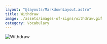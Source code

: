 ```yaml
---
layout: "@layouts/MarkdownLayout.astro"
title: Withdraw
image: ./assets/images-of-signs/withdraw.gif
category: Vocabulary
---
```


![Withdraw](@signs/withdraw.gif)
